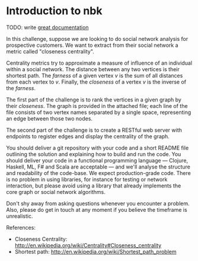 # Introduction to nbk

TODO: write [great documentation](http://jacobian.org/writing/what-to-write/)


In this challenge, suppose we are looking to do social network
analysis for prospective customers. We want to extract from
their social network a metric called "closeness centrality".

Centrality metrics try to approximate a measure of influence
of an individual within a social network. The distance between
any two vertices is their shortest path. The *farness*
of a given vertex *v* is the sum of all distances from each vertex
to *v*. Finally, the *closeness* of a vertex *v* is the inverse
of the *farness*.

The first part of the challenge is to rank the vertices in a given
graph by their *closeness*. The graph is provided in the attached
file; each line of the file consists of two vertex names separated by
a single space, representing an edge between those two nodes.

The second part of the challenge is to create a RESTful web server
with endpoints to register edges and display the centrality of the graph.

You should deliver a git repository with your code and a short README
file outlining the solution and explaining how to build and run the
code. You should deliver your code in a functional programming
language — Clojure, Haskell, ML, F# and Scala are acceptable — and
we'll analyse the structure and readability of the code-base. We
expect production-grade code. There is no problem in using libraries,
for instance for testing or network interaction, but please avoid
using a library that already implements the core graph or social
network algorithms.

Don't shy away from asking questions whenever you encounter a problem.
Also, please do get in touch at any moment if you believe the timeframe
is unrealistic.

References:
 - Closeness Centrality: http://en.wikipedia.org/wiki/Centrality#Closeness_centrality
 - Shortest path: http://en.wikipedia.org/wiki/Shortest_path_problem
